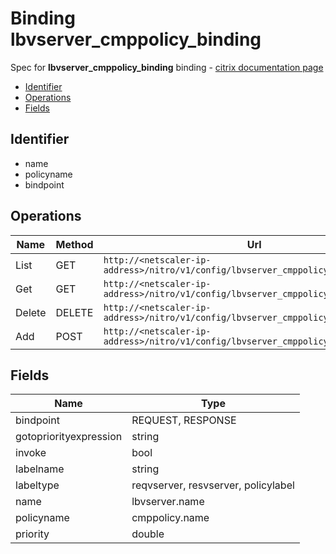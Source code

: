 # Binding lbvserver_cmppolicy_binding

Spec for **lbvserver_cmppolicy_binding** binding - [citrix documentation page](https://developer-docs.citrix.com/projects/netscaler-nitro-api/en/12.0/configuration//lbvserver_cmppolicy_binding/lbvserver_cmppolicy_binding/)

- [Identifier](#identifier)
- [Operations](#operations)
- [Fields](#fields)

## Identifier

- name
- policyname
- bindpoint

## Operations

| Name | Method | Url |
|----|----|----|
| List | GET | `http://<netscaler-ip-address>/nitro/v1/config/lbvserver_cmppolicy_binding` |
| Get | GET | `http://<netscaler-ip-address>/nitro/v1/config/lbvserver_cmppolicy_binding/<name>` |
| Delete | DELETE | `http://<netscaler-ip-address>/nitro/v1/config/lbvserver_cmppolicy_binding/<name>` |
| Add | POST | `http://<netscaler-ip-address>/nitro/v1/config/lbvserver_cmppolicy_binding` |

## Fields

| Name | Type |
|----|----|
| bindpoint | REQUEST, RESPONSE |
| gotopriorityexpression | string |
| invoke | bool |
| labelname | string |
| labeltype | reqvserver, resvserver, policylabel |
| name | lbvserver.name |
| policyname | cmppolicy.name |
| priority | double |

